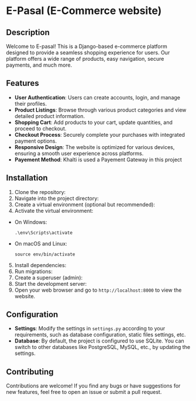 # E-Pasal (E-Commerce website)

## Description
Welcome to E-pasal! This is a Django-based e-commerce platform designed to provide a seamless shopping experience for users. Our platform offers a wide range of products, easy navigation, secure payments, and much more.

## Features
- **User Authentication**: Users can create accounts, login, and manage their profiles.
- **Product Listings**: Browse through various product categories and view detailed product information.
- **Shopping Cart**: Add products to your cart, update quantities, and proceed to checkout.
- **Checkout Process**: Securely complete your purchases with integrated payment options.
- **Responsive Design**: The website is optimized for various devices, ensuring a smooth user experience across platforms.
- **Payement Method**: Khalti is used a Payement Gateway in this project

## Installation
1. Clone the repository:
2. Navigate into the project directory:
3. Create a virtual environment (optional but recommended):
4. Activate the virtual environment:
- On Windows:
  ```
  .\env\Scripts\activate
  ```
- On macOS and Linux:
  ```
  source env/bin/activate
  ```
5. Install dependencies:
6. Run migrations:
7. Create a superuser (admin):
8. Start the development server:
9. Open your web browser and go to `http://localhost:8000` to view the website.

## Configuration
- **Settings**: Modify the settings in `settings.py` according to your requirements, such as database configuration, static files settings, etc.
- **Database**: By default, the project is configured to use SQLite. You can switch to other databases like PostgreSQL, MySQL, etc., by updating the settings.

## Contributing
Contributions are welcome! If you find any bugs or have suggestions for new features, feel free to open an issue or submit a pull request.







